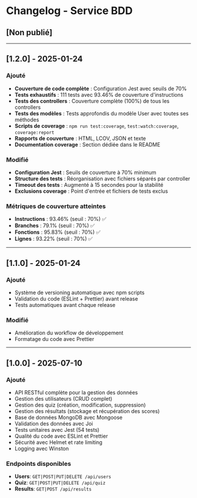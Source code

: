 # Changelog - Service BDD

## [Non publié]

---

## [1.2.0] - 2025-01-24

### Ajouté

- **Couverture de code complète** : Configuration Jest avec seuils de 70%
- **Tests exhaustifs** : 111 tests avec 93.46% de couverture d'instructions
- **Tests des controllers** : Couverture complète (100%) de tous les controllers
- **Tests des modèles** : Tests approfondis du modèle User avec toutes ses méthodes
- **Scripts de coverage** : `npm run test:coverage`, `test:watch:coverage`, `coverage:report`
- **Rapports de couverture** : HTML, LCOV, JSON et texte
- **Documentation coverage** : Section dédiée dans le README

### Modifié

- **Configuration Jest** : Seuils de couverture à 70% minimum
- **Structure des tests** : Réorganisation avec fichiers séparés par controller
- **Timeout des tests** : Augmenté à 15 secondes pour la stabilité
- **Exclusions coverage** : Point d'entrée et fichiers de tests exclus

### Métriques de couverture atteintes

- **Instructions** : 93.46% (seuil : 70%) ✅
- **Branches** : 79.1% (seuil : 70%) ✅
- **Fonctions** : 95.83% (seuil : 70%) ✅
- **Lignes** : 93.22% (seuil : 70%) ✅

---

## [1.1.0] - 2025-01-24

### Ajouté

- Système de versioning automatique avec npm scripts
- Validation du code (ESLint + Prettier) avant release
- Tests automatiques avant chaque release

### Modifié

- Amélioration du workflow de développement
- Formatage du code avec Prettier

---

## [1.0.0] - 2025-07-10

### Ajouté

- API RESTful complète pour la gestion des données
- Gestion des utilisateurs (CRUD complet)
- Gestion des quiz (création, modification, suppression)
- Gestion des résultats (stockage et récupération des scores)
- Base de données MongoDB avec Mongoose
- Validation des données avec Joi
- Tests unitaires avec Jest (54 tests)
- Qualité du code avec ESLint et Prettier
- Sécurité avec Helmet et rate limiting
- Logging avec Winston

### Endpoints disponibles

- **Users**: `GET|POST|PUT|DELETE /api/users`
- **Quiz**: `GET|POST|PUT|DELETE /api/quiz`
- **Results**: `GET|POST /api/results`

